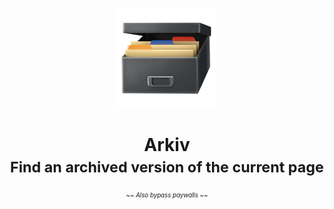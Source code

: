 <p align="center">

<img src="./arkiv.png" />
<h1 align="center">Arkiv <br /> <small>Find an archived version of the current page</small></h1>
<p align="center"><sup><sub><em>~~ Also bypass paywalls ~~</em></sub></sup></p>

</p>